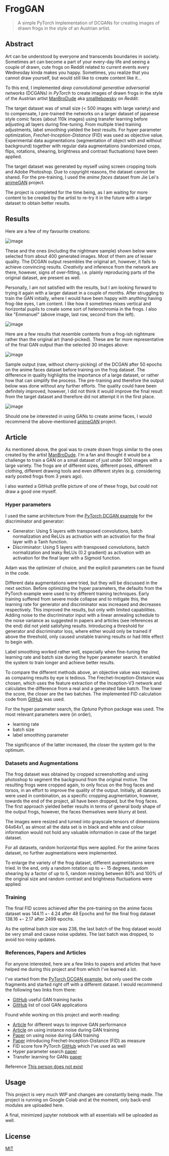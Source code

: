 
# FrogGAN

> A simple PyTorch Implementation of DCGANs for creating images of drawn frogs in the style of an Austrian artist.

## Abstract

Art can be understood by everyone and transcends boundaries in society. 
Sometimes art can become a part of your every-day life and seeing a couple of drawn, cute frogs on Reddit related to 
current events every Wednesday kinda makes you happy. Sometimes, you realize that you cannot draw yourself, 
but would still like to create content like it...

To this end, I implemented _deep convolutional generative adversarial networks_ (DCGANs) in _PyTorch_ 
to create images of drawn frogs in the style of the Austrian artist 
[ManBroDude](https://manbrodude.art/) aka [smalllebowsky](https://www.reddit.com/user/SmallLebowsky/) on _Reddit_.

The target dataset was of small size (< 500 images with large variety) and to compensate, I pre-trained the networks on 
a larger dataset of japanese style comic faces (about 110k images) using transfer learning before adjusting all layers 
during fine-tuning. From multiple tried training adjustments, label smoothing yielded the best results. For 
hyper parameter optimization, _Frechet-Inception-Distance_ (FID) was used as objective value.
Experimental data augmentations (segmentation of object with and without background) together with regular data 
augmentations (randomized crops, flips, rotations, shearing, brightness and contrast fluctuations) have been applied.

The target dataset was generated by myself using screen cropping tools and Adobe Photoshop. Due to copyright reasons,
the dataset cannot be shared.
For the pre-training, I used the _anime faces_ dataset from Jie Lei's [animeGAN](https://github.com/jayleicn/animeGAN)
project.

The project is completed for the time being, as I am waiting for more content to be created by the artist to re-try it
in the future with a larger dataset to obtain better results.

## Results

Here are a few of my favourite creations:

![image](images/frognet_ok1.png)

These and the ones (including the nightmare sample) shown below were selected from about 400 generated images.
Most of them are of lesser quality. The DCGAN output resembles the original art, however, it fails to achieve 
convincing results. _Creativity_ and inference from the network are there, however, signs of over-fitting, i.e. plainly
reproducing parts of the original dataset, are present as well. 

Personally, I am not satisfied with the results, but I am looking forward to trying it again with a larger dataset in a
couple of months. After struggling to train the GAN initially, where I would have been happy with anything having 
frog-like eyes, I am content. 
I like how it sometimes mixes vertical and horizontal pupils to create some sort of heterochromia in
the frogs. 
I also like "Emmanuel" (above image, last row, second from the left).

![image](images/frognet_ok2.png)

Here are a few results that resemble contents from a frog-ish nightmare rather than the original art (hand-picked). 
These are far more representative of the final GAN output than the selected 30 images above:

![image](images/frognet_night1.png)

Sample output (raw, without cherry-picking) of the DCGAN after 50 epochs on the anime faces dataset before training
on the frog dataset. The difference in quality highlights the importance of a large dataset, or rather how that can 
simplify the process. The pre-training and therefore the output below was done without any further efforts. 
The quality could have been definitely improved, however, I did not think it would improve the final result from the 
target dataset and therefore did not attempt it in the first place.

![image](images/anime_gen.png)

Should one be interested in using GANs to create anime faces, I would recommend the above-mentioned 
[animeGAN](https://github.com/jayleicn/animeGAN) project.

## Article

As mentioned above, the goal was to create drawn frogs similar to the ones created by the artist [ManBroDude](https://manbrodude.art/).
I'm a fan and thought it would be a challenge to train a GAN on a small dataset of just under 500 images with a large variety.
The frogs are of different sizes, different poses, different clothing, different drawing tools and even different styles 
(e.g. considering early posted frogs from 3 years ago). 

I also wanted a GitHub profile picture of one of these frogs, but could not draw a good one myself.
  
### Hyper parameters

I used the same architecture from the [PyTorch DCGAN example](https://pytorch.org/tutorials/beginner/dcgan_faces_tutorial.html)
for the discriminator and generator:

- Generator: Using 5 layers with transposed convolutions, batch normalization and ReLUs as activation 
with an activation for the final layer with a Tanh function.
- Discriminator: Using 5 layers with transposed convolutions, batch normalization and leaky ReLUs (0.2 gradient) as activation 
with an activation for the final layer with a Sigmoid function.
  
Adam was the optimizer of choice, and the explicit parameters can be found in the code. 

Different data augmentations were tried, but they will be discussed in the next section. 
Before optimizing the hyper parameters, the defaults from the PyTorch example were used to try different training techniques.
Early training suffered from severe mode collapse and to mitigate this, the learning rate for generator 
and discriminator was increased and decreases respectively. This improved the results, but only with limited capabilities. 
Adding noise to the discriminator input with a linear annealing schedule to the noise variance as suggested in papers and articles 
(see references at the end) did not yield satisfying results.
Introducing a threshold for generator and discriminator loss, where either would only be trained if above the threshold, only caused unstable training 
results or had little effect to begin with. 

Label smoothing worked rather well, especially when fine-tuning the learning rate and batch size during the hyper parameter search.
It enabled the system to train longer and achieve better results.

To compare the different methods above, an objective value was required, as comparing results by eye is tedious. 
The Frechet-Inception-Distance was chosen, which uses the feature extraction of the Inception-V3 network and 
calculates the difference from a real and a generated fake batch. The lower the score, the closer are the two batches.
The implemented FID calculation code from [GitHub](https://github.com/mseitzer/pytorch-fid) was used.

For the hyper parameter search, the _Optuna_ Python package was used. The most relevant parameters were (in order),

- learning rate
- batch size
- label smoothing parameter

The significance of the latter increased, the closer the system got to the optimum.

### Datasets and Augmentations

The frog dataset was obtained by cropped screenshotting and using photoshop to segment the background from the original motive.
The resulting frogs were cropped again, to only focus on the frog faces and torsos, in an effort to improve the quality of the output.
Initially, all datasets were used in combination, as a specific cropping augmentation, however, 
towards the end of the project, all have been dropped, but the frog faces.
The first approach yielded better results in terms of general body shape of the output frogs, however, the faces themselves were blurry at best.


The images were resized and turned into grayscale tensors of dimensions 64x64x1, as almost all the data set is in 
black and white and colour information would not hold any valuable information in case of the target dataset.

For all datasets, random horizontal flips were applied. For the anime faces dataset, 
no further augmentations were implemented.

To enlarge the variety of the frog dataset, different augmentations were tried. In the end, 
only a random rotation up to +- 15 degrees, random shearing by a factor of up to 5, 
random resizing between 80% and 100% of the original size and random contrast and brightness fluctuations were applied.

### Training

The final FID scores achieved after the pre-training on the anime faces dataset was 144.11 +- 4.24 after 48 Epochs
and for the final frog dataset 138.16 +- 2.17 after 2499 epochs. 

As the optimal batch size was 238, the last batch of the frog dataset would be very small and cause noise updates. 
The last batch was dropped, to avoid too noisy updates.

### References, Papers and Articles

For anyone interested, here are a few links to papers and articles that have helped me 
during this project and from which I've learned a lot.

I've started from the [PyTorch DCGAN example](https://pytorch.org/tutorials/beginner/dcgan_faces_tutorial.html),
but only used the code fragments and started right off with a different dataset. 
I would recommend the following two links from there:

- [GitHub](https://github.com/soumith/ganhacks) useful GAN training hacks
- [GitHub](https://github.com/nashory/gans-awesome-applications) list of cool GAN applications

Found while working on this project and worth reading:

- [Article](https://towardsdatascience.com/gan-ways-to-improve-gan-performance-acf37f9f59b)
  for different ways to improve GAN performance
- [Article](https://www.inference.vc/instance-noise-a-trick-for-stabilising-gan-training/)
  on using instance noise during GAN training
- [Paper](https://openaccess.thecvf.com/content_CVPR_2019/papers/Jenni_On_Stabilizing_Generative_Adversarial_Training_With_Noise_CVPR_2019_paper.pdf)
  on using noise during GAN training
- [Paper](https://arxiv.org/abs/1706.08500) introducing Frechet-Inception-Distance (FID) as measure
- FID score fore PyTorch [GitHub](https://github.com/mseitzer/pytorch-fid) which I've used as well
- Hyper parameter search [paper](https://assets.researchsquare.com/files/rs-95571/v1_stamped.pdf)
- Transfer learning for GANs 
  [paper](https://openaccess.thecvf.com/content_ECCV_2018/papers/yaxing_wang_Transferring_GANs_generating_ECCV_2018_paper.pdf)

Reference
[This person does not exist](https://thispersondoesnotexist.com/)

## Usage

This project is very much WIP and changes are constantly being made. The project is running on Google Colab and at the moment, only back-end modules are uploaded here.

A final, minimized jupyter notebook with all essentials will be uploaded as well.

## License
[MIT](https://choosealicense.com/licenses/mit/)